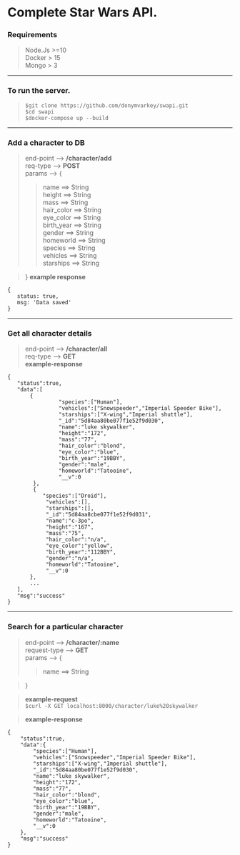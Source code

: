 
# Complete Star Wars API.


### Requirements
> Node.Js >=10  
> Docker > 15  
> Mongo > 3  

---
###  To run the server.
>```
>$git clone https://github.com/donymvarkey/swapi.git
>$cd swapi
>$docker-compose up --build
>```
---  

### Add a character to DB

> end-point -->  **/character/add**  
req-type --> **POST**  
params --> {
>>name ==> String  
height ==> String  
mass ==> String  
hair_color ==> String  
eye_color ==> String  
birth_year ==> String  
gender ==> String  
homeworld ==> String  
species ==> String  
vehicles ==> String  
starships ==> String  

>}
> **example response** 
```
{
   status: true,
   msg: 'Data saved'
}
```
---
### Get all character details

>end-point --> **/character/all**  
req-type --> **GET**  
**example-response**   
 ```
{
	"status":true,
	"data":[
		{
		         "species":["Human"],
		         "vehicles":["Snowspeeder","Imperial Speeder Bike"],
		         "starships":["X-wing","Imperial shuttle"],
		         "_id":"5d84aa80be077f1e52f9d030",
		         "name":"luke skywalker",
		         "height":"172",
		         "mass":"77",
		         "hair_color":"blond",
		         "eye_color":"blue",
		         "birth_year":"19BBY",
		         "gender":"male",
		         "homeworld":"Tatooine",
		         "__v":0
	     },
	     {
			"species":["Droid"],
			 "vehicles":[],
			 "starships":[],
			 "_id":"5d84aa8cbe077f1e52f9d031",
			 "name":"c-3po",
			 "height":"167",
			 "mass":"75",
			 "hair_color":"n/a",
			 "eye_color":"yellow",
			 "birth_year":"112BBY",
			 "gender":"n/a",
			 "homeworld":"Tatooine",
			 "__v":0
		},
		...
	],
	"msg":"success"
}
```
 ---

### Search for a particular character

>end-point --> **/character/:name**  
request-type --> **GET**  
params --> {
>>name ==> String  

>}

> **example-request**    
>  ``
>$curl -X GET localhost:8000/character/luke%20skywalker
> ``

>**example-response**  
```
{
	"status":true,
	"data":{
		"species":["Human"],
		"vehicles":["Snowspeeder","Imperial Speeder Bike"],
		"starships":["X-wing","Imperial shuttle"],
		"_id":"5d84aa80be077f1e52f9d030",
		"name":"luke skywalker",
		"height":"172",
		"mass":"77",
		"hair_color":"blond",
		"eye_color":"blue",
		"birth_year":"19BBY",
		"gender":"male",
		"homeworld":"Tatooine",
		"__v":0
	},
	"msg":"success"
}
```

